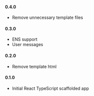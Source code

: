 #### 0.4.0
- Remove unnecessary template files

#### 0.3.0
- ENS support
- User messages

#### 0.2.0
- Remove template html

#### 0.1.0
- Initial React TypeScript scaffolded app
